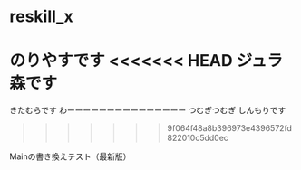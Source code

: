 # reskill_x
のりやすです
<<<<<<< HEAD
ジュラ森です
=======
きたむらです
わーーーーーーーーーーーーーーー
つむぎつむぎ
しんもりです

>>>>>>> 9f064f48a8b396973e4396572fd822010c5dd0ec


Mainの書き換えテスト（最新版）